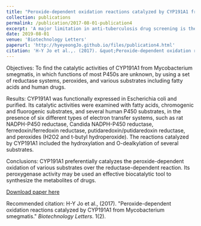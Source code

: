 ```yaml
---
title: "Peroxide-dependent oxidation reactions catalyzed by CYP191A1 from Mycobacterium smegmatis"
collection: publications
permalink: /publication/2017-08-01-publication4
excerpt: 'A major limitation in anti-tuberculosis drug screening is the lack of reliable and scalable models for homogeneous human primary macrophage cells of non-cancer origin. Here we report a modified protocol for generating homogeneous populations of macrophage-like cells from human embryonic stem cells. The induced macrophages, referred to as iMACs, presented similar transcriptomic profiles and characteristic immunological features of classical macrophages and were permissive to viral and bacterial infection, in particular Mycobacterium tuberculosis (Mtb). More importantly, iMAC production was amenable to scale up. To evaluate iMAC efficiency in high-throughput anti-tuberculosis drug screening, we performed a phenotypic screening against intracellular Mtb, involving a library of 3,716 compounds that included FDA-approved drugs and other bioactive compounds. Our primary screen identified 120 hits, which were validated in a secondary screen by dose-intracellular and -extracellular Mtb assays. Our confirmatory studies identified a novel anti-Mtb compound, 10-DEBC, also showing activity against drug-resistant strains.'
date: 2019-08-01
venue: 'Biotechnology Letters'
paperurl: 'http://hyeyeongJo.github.io/files/publication4.html'
citation: 'H-Y Jo et al.,. (2017). &quot;Peroxide-dependent oxidation reactions catalyzed by CYP191A1 from Mycobacterium smegmatis.&quot; <i>Biotechnology Letters</i>. 1(2).'
---
```

Objectives: To find the catalytic activities of CYP191A1 from Mycobacterium smegmatis, in which functions of most P450s are unknown, by using a set of reductase systems, peroxides, and various substrates including fatty acids and human drugs.

Results: CYP191A1 was functionally expressed in Escherichia coli and purified. Its catalytic activities were examined with fatty acids, chromogenic and fluorogenic substrates, and several human P450 substrates, in the presence of six different types of electron transfer systems, such as rat NADPH-P450 reductase, Candida NADPH-P450 reductase, ferredoxin/ferredoxin reductase, putidaredoxin/putidaredoxin reductase, and peroxides (H2O2 and t-butyl hydroperoxide). The reactions catalyzed by CYP191A1 included the hydroxylation and O-dealkylation of several substrates.

Conclusions: CYP191A1 preferentially catalyzes the peroxide-dependent oxidation of various substrates over the reductase-dependent reaction. Its peroxygenase activity may be used an effective biocatalytic tool to synthesize the metabolites of drugs.

[Download paper here](http://hyeyeongJo.github.io/files/publication4.html)

Recommended citation: H-Y Jo et al., (2017). "Peroxide-dependent oxidation reactions catalyzed by CYP191A1 from Mycobacterium smegmatis." <i>Biotechnology Letters</i>. 1(2).
